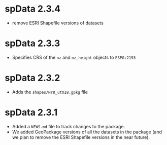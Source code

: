 # spData 2.3.4

* remove ESRI Shapefile versions of datasets

# spData 2.3.3

* Specifies CRS of the `nz` and `nz_height` objects to `ESPG:2193`

# spData 2.3.2

* Adds the `shapes/NY8_utm18.gpkg` file

# spData 2.3.1

* Added a `NEWS.md` file to track changes to the package.
* We added GeoPackage versions of all the datasets in the package (and we plan to remove the ESRI Shapefile versions in the near future).
